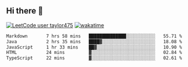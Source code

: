 ## Hi there 👋

[![LeetCode user taylor475](https://img.shields.io/badge/dynamic/json?style=for-the-badge&labelColor=black&color=%23ffa116&label=Solved&query=solvedOverTotal&url=https%3A%2F%2Fleetcode-badge.vercel.app%2Fapi%2Fusers%2Ftaylor475&logo=leetcode&logoColor=yellow)](https://leetcode.com/taylor475/)
[![wakatime](https://wakatime.com/badge/user/8c6aced9-f66a-452f-8802-5d7239ce5c50.svg)](https://wakatime.com/@8c6aced9-f66a-452f-8802-5d7239ce5c50)

<!--START_SECTION:waka-->

```txt
Markdown       7 hrs 58 mins   ██████████████░░░░░░░░░░░   55.71 %
Java           2 hrs 35 mins   ████▓░░░░░░░░░░░░░░░░░░░░   18.08 %
JavaScript     1 hr 33 mins    ██▓░░░░░░░░░░░░░░░░░░░░░░   10.90 %
HTML           24 mins         ▓░░░░░░░░░░░░░░░░░░░░░░░░   02.84 %
TypeScript     22 mins         ▓░░░░░░░░░░░░░░░░░░░░░░░░   02.61 %
```

<!--END_SECTION:waka-->

<!--
**taylor475/taylor475** is a _special_ repository because its `README.md` (this file) appears on your GitHub profile.
